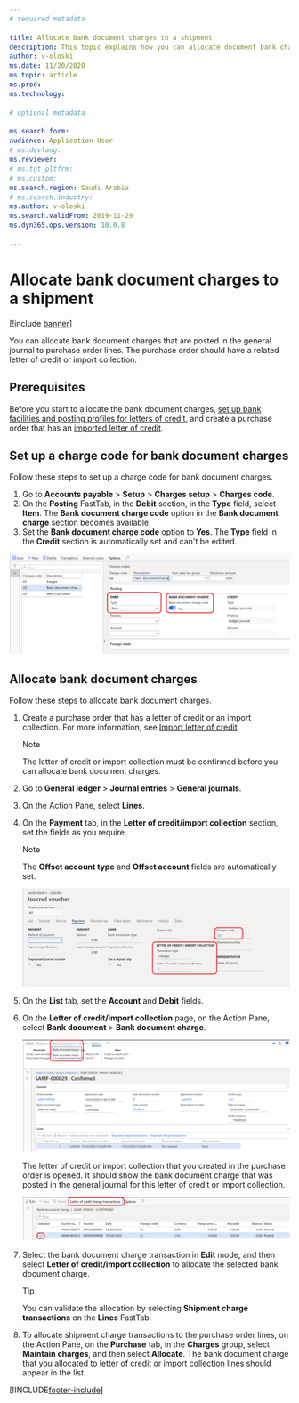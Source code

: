 ```yaml
---
# required metadata

title: Allocate bank document charges to a shipment
description: This topic explains how you can allocate document bank charges to a shipment on a purchase order.
author: v-oloski
ms.date: 11/20/2020
ms.topic: article
ms.prod: 
ms.technology: 

# optional metadata

ms.search.form: 
audience: Application User
# ms.devlang: 
ms.reviewer: 
# ms.tgt_pltfrm: 
# ms.custom: 
ms.search.region: Saudi Arabia
# ms.search.industry: 
ms.author: v-oloski
ms.search.validFrom: 2019-11-29
ms.dyn365.ops.version: 10.0.8

---
```

 
# Allocate bank document charges to a shipment

[!include [banner](../includes/banner.md)]

You can allocate bank document charges that are posted in the general journal to purchase order lines. The purchase order should have a related letter of credit or import collection.

## Prerequisites

Before you start to allocate the bank document charges, [set up bank facilities and posting profiles for letters of credit](../cash-bank-management/tasks/set-up-bank-facilities-posting-profiles-letter-credit.md), and create a purchase order that has an [imported letter of credit](../cash-bank-management/tasks/import-letter-credit.md).

## Set up a charge code for bank document charges

Follow these steps to set up a charge code for bank document charges.

1. Go to **Accounts payable** \> **Setup** \> **Charges setup** \> **Charges code**.
2. On the **Posting** FastTab, in the **Debit** section, in the **Type** field, select **Item**. The **Bank document charge code** option in the **Bank document charge** section becomes available.
3. Set the **Bank document charge code** option to **Yes**. The **Type** field in the **Credit** section is automatically set and can't be edited.

![Setting up a charge code for bank document charges.](media/apac-sau-bank-document-charge-setup.PNG)

## Allocate bank document charges

Follow these steps to allocate bank document charges.

1. Create a purchase order that has a letter of credit or an import collection. For more information, see [Import letter of credit](../cash-bank-management/tasks/import-letter-credit.md).

    > [!NOTE]
    > The letter of credit or import collection must be confirmed before you can allocate bank document charges.

2. Go to **General ledger** \> **Journal entries** \> **General journals**.
3. On the Action Pane, select **Lines**.
4. On the **Payment** tab, in the **Letter of credit/import collection** section, set the fields as you require.

    > [!NOTE]
    > The **Offset account type** and **Offset account** fields are automatically set.

    ![Entering the bank document charge code on a journal line.](media/apac-sau-general-journal-voucher.PNG)

5. On the **List** tab, set the **Account** and **Debit** fields.
6. On the **Letter of credit/import collection** page, on the Action Pane, select **Bank document** \> **Bank document charge**.

    ![Allocating bank document charges.](media/apac-sau-allocate-bank-docment-charge.PNG)

    The letter of credit or import collection that you created in the purchase order is opened. It should show the bank document charge that was posted in the general journal for this letter of credit or import collection.

    ![Letter of credit/import collection bank document transactions.](media/apac-sau-lc-bank-document-transactions.PNG)

7. Select the bank document charge transaction in **Edit** mode, and then select **Letter of credit/import collection** to allocate the selected bank document charge.

    > [!TIP]
    > You can validate the allocation by selecting **Shipment charge transactions** on the **Lines** FastTab.

8. To allocate shipment charge transactions to the purchase order lines, on the Action Pane, on the **Purchase** tab, in the **Charges** group, select **Maintain charges**, and then select **Allocate**. The bank document charge that you allocated to letter of credit or import collection lines should appear in the list.


[!INCLUDE[footer-include](../../includes/footer-banner.md)]